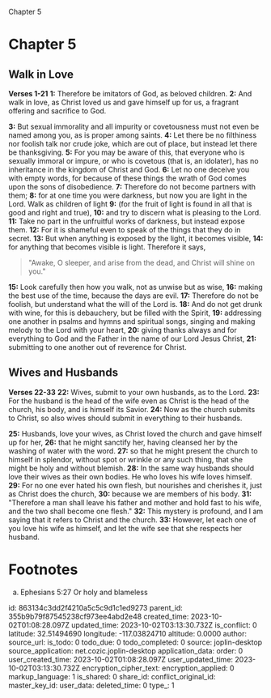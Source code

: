 Chapter 5

# Chapter 5
## Walk in Love
**Verses 1-21**
**1:** Therefore be imitators of God, as beloved children.
**2:** And walk in love, as Christ loved us and gave himself up for us, a fragrant offering and sacrifice to God.

**3:** But sexual immorality and all impurity or covetousness must not even be named among you, as is proper among saints.
**4:** Let there be no filthiness nor foolish talk nor crude joke, which are out of place, but instead let there be thanksgiving.
**5:** For you may be aware of this, that everyone who is sexually immoral or impure, or who is covetous (that is, an idolater), has no inheritance in the kingdom of Christ and God.
**6:** Let no one deceive you with empty words, for because of these things the wrath of God comes upon the sons of disobedience.
**7:** Therefore do not become partners with them;
**8:** for at one time you were darkness, but now you are light in the Lord. Walk as children of light
**9:** (for the fruit of light is found in all that is good and right and true),
**10:** and try to discern what is pleasing to the Lord.
**11:** Take no part in the unfruitful works of darkness, but instead expose them.
**12:** For it is shameful even to speak of the things that they do in secret.
**13:** But when anything is exposed by the light, it becomes visible,
**14:** for anything that becomes visible is light. Therefore it says,
> "Awake, O sleeper,
> and arise from the dead,
> and Christ will shine on you."

**15:** Look carefully then how you walk, not as unwise but as wise,
**16:** making the best use of the time, because the days are evil.
**17:** Therefore do not be foolish, but understand what the will of the Lord is.
**18:** And do not get drunk with wine, for this is debauchery, but be filled with the Spirit,
**19:** addressing one another in psalms and hymns and spiritual songs, singing and making melody to the Lord with your heart,
**20:** giving thanks always and for everything to God and the Father in the name of our Lord Jesus Christ,
**21:** submitting to one another out of reverence for Christ.

## Wives and Husbands
**Verses 22-33**
**22:** Wives, submit to your own husbands, as to the Lord.
**23:** For the husband is the head of the wife even as Christ is the head of the church, his body, and is himself its Savior.
**24:** Now as the church submits to Christ, so also wives should submit in everything to their husbands.

**25:** Husbands, love your wives, as Christ loved the church and gave himself up for her,
**26:** that he might sanctify her, having cleansed her by the washing of water with the word.
**27:** so that he might present the church to himself in splendor, without spot or wrinkle or any such thing, that she might be holy and without blemish.
**28:** In the same way husbands should love their wives as their own bodies. He who loves his wife loves himself.
**29:** For no one ever hated his own flesh, but nourishes and cherishes it, just as Christ does the church,
**30:** because we are members of his body.
**31:** "Therefore a man shall leave his father and mother and hold fast to his wife, and the two shall become one flesh."
**32:** This mystery is profound, and I am saying that it refers to Christ and the church.
**33:** However, let each one of you love his wife as himself, and let the wife see that she respects her husband.

# Footnotes
<ol type='a'>
	<li>Ephesians 5:27 Or holy and blameless</li>
</ol>


id: 863134c3dd2f4210a5c5c9d1c1ed9273
parent_id: 355b9b79f87545238cf973ee4abd2e48
created_time: 2023-10-02T01:08:28.097Z
updated_time: 2023-10-02T03:13:30.732Z
is_conflict: 0
latitude: 32.51494690
longitude: -117.03824710
altitude: 0.0000
author: 
source_url: 
is_todo: 0
todo_due: 0
todo_completed: 0
source: joplin-desktop
source_application: net.cozic.joplin-desktop
application_data: 
order: 0
user_created_time: 2023-10-02T01:08:28.097Z
user_updated_time: 2023-10-02T03:13:30.732Z
encryption_cipher_text: 
encryption_applied: 0
markup_language: 1
is_shared: 0
share_id: 
conflict_original_id: 
master_key_id: 
user_data: 
deleted_time: 0
type_: 1
